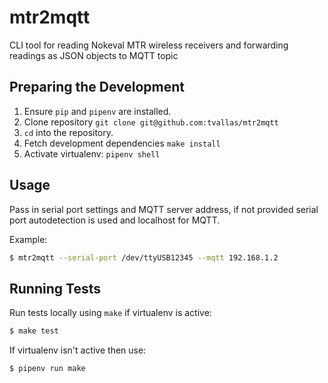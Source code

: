 # mtr2mqtt

CLI tool for reading Nokeval MTR wireless receivers and forwarding readings as JSON objects to MQTT topic

## Preparing the Development

1. Ensure `pip` and `pipenv` are installed.
2. Clone repository `git clone git@github.com:tvallas/mtr2mqtt`
3. `cd` into the repository.
4. Fetch development dependencies `make install`
5. Activate virtualenv: `pipenv shell`

## Usage

Pass in serial port settings and MQTT server address, if not provided serial port autodetection is used and localhost for MQTT.

Example:

```sh
$ mtr2mqtt --serial-port /dev/ttyUSB12345 --mqtt 192.168.1.2
```

## Running Tests

Run tests locally using `make` if virtualenv is active:

```sh
$ make test
```

If virtualenv isn't active then use:

```sh
$ pipenv run make
```
